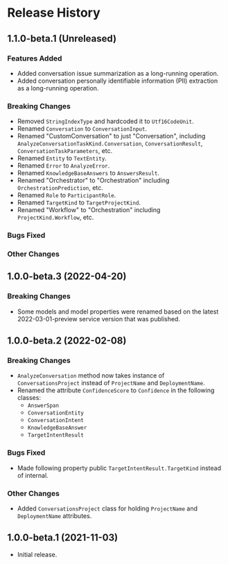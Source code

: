 # Release History

## 1.1.0-beta.1 (Unreleased)

### Features Added

* Added conversation issue summarization as a long-running operation.
* Added conversation personally identifiable information (PII) extraction as a long-running operation.

### Breaking Changes

- Removed `StringIndexType` and hardcoded it to `Utf16CodeUnit`.
- Renamed `Conversation` to `ConversationInput`.
- Renamed "CustomConversation" to just "Conversation", including `AnalyzeConversationTaskKind.Conversation`, `ConversationResult`, `ConversationTaskParameters`, etc.
- Renamed `Entity` to `TextEntity`.
- Renamed `Error` to `AnalyzeError`.
- Renamed `KnowledgeBaseAnswers` to `AnswersResult`.
- Renamed "Orchestrator" to "Orchestration" including `OrchestrationPrediction`, etc.
- Renamed `Role` to `ParticipantRole`.
- Renamed `TargetKind` to `TargetProjectKind`.
- Renamed "Workflow" to "Orchestration" including `ProjectKind.Workflow`, etc.

### Bugs Fixed

### Other Changes

## 1.0.0-beta.3 (2022-04-20)

### Breaking Changes

- Some models and model properties were renamed based on the latest 2022-03-01-preview service version that was published.

## 1.0.0-beta.2 (2022-02-08)

### Breaking Changes

- `AnalyzeConversation` method now takes instance of `ConversationsProject` instead of `ProjectName` and `DeploymentName`.
- Renamed the attribute `ConfidenceScore` to `Confidence` in the following classes:
  - `AnswerSpan`
  - `ConversationEntity`
  - `ConversationIntent`
  - `KnowledgeBaseAnswer`
  - `TargetIntentResult`

### Bugs Fixed

- Made following property public `TargetIntentResult.TargetKind` instead of internal.

### Other Changes

- Added `ConversationsProject` class for holding `ProjectName` and `DeploymentName` attributes.

## 1.0.0-beta.1 (2021-11-03)

- Initial release.
